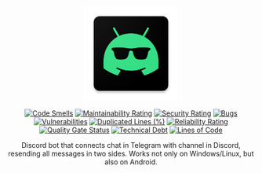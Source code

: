 <div align = "center">

![Logo]

[![Code Smells][code_smells_badge]][code_smells_link]
[![Maintainability Rating][maintainability_rating_badge]][maintainability_rating_link]
[![Security Rating][security_rating_badge]][security_rating_link]
[![Bugs][bugs_badge]][bugs_link]
[![Vulnerabilities][vulnerabilities_badge]][vulnerabilities_link]
[![Duplicated Lines (%)][duplicated_lines_density_badge]][duplicated_lines_density_link]
[![Reliability Rating][reliability_rating_badge]][reliability_rating_link]
[![Quality Gate Status][quality_gate_status_badge]][quality_gate_status_link]
[![Technical Debt][technical_debt_badge]][technical_debt_link]
[![Lines of Code][lines_of_code_badge]][lines_of_code_link]

Discord bot that connects chat in Telegram with channel in Discord, resending all messages in two sides. Works not only
on Windows/Linux, but also on Android.

</div>

<!----------------------------------------------------------------------------->

[Logo]: appAndroid/src/main/res/mipmap-xxxhdpi/tdb.png

[code_smells_badge]: https://sonarcloud.io/api/project_badges/measure?project=hummel009_Telegram-Discord-Bot&metric=code_smells

[code_smells_link]: https://sonarcloud.io/summary/overall?id=hummel009_Telegram-Discord-Bot

[maintainability_rating_badge]: https://sonarcloud.io/api/project_badges/measure?project=hummel009_Telegram-Discord-Bot&metric=sqale_rating

[maintainability_rating_link]: https://sonarcloud.io/summary/overall?id=hummel009_Telegram-Discord-Bot

[security_rating_badge]: https://sonarcloud.io/api/project_badges/measure?project=hummel009_Telegram-Discord-Bot&metric=security_rating

[security_rating_link]: https://sonarcloud.io/summary/overall?id=hummel009_Telegram-Discord-Bot

[bugs_badge]: https://sonarcloud.io/api/project_badges/measure?project=hummel009_Telegram-Discord-Bot&metric=bugs

[bugs_link]: https://sonarcloud.io/summary/overall?id=hummel009_Telegram-Discord-Bot

[vulnerabilities_badge]: https://sonarcloud.io/api/project_badges/measure?project=hummel009_Telegram-Discord-Bot&metric=vulnerabilities

[vulnerabilities_link]: https://sonarcloud.io/summary/overall?id=hummel009_Telegram-Discord-Bot

[duplicated_lines_density_badge]: https://sonarcloud.io/api/project_badges/measure?project=hummel009_Telegram-Discord-Bot&metric=duplicated_lines_density

[duplicated_lines_density_link]: https://sonarcloud.io/summary/overall?id=hummel009_Telegram-Discord-Bot

[reliability_rating_badge]: https://sonarcloud.io/api/project_badges/measure?project=hummel009_Telegram-Discord-Bot&metric=reliability_rating

[reliability_rating_link]: https://sonarcloud.io/summary/overall?id=hummel009_Telegram-Discord-Bot

[quality_gate_status_badge]: https://sonarcloud.io/api/project_badges/measure?project=hummel009_Telegram-Discord-Bot&metric=alert_status

[quality_gate_status_link]: https://sonarcloud.io/summary/overall?id=hummel009_Telegram-Discord-Bot

[technical_debt_badge]: https://sonarcloud.io/api/project_badges/measure?project=hummel009_Telegram-Discord-Bot&metric=sqale_index

[technical_debt_link]: https://sonarcloud.io/summary/overall?id=hummel009_Telegram-Discord-Bot

[lines_of_code_badge]: https://sonarcloud.io/api/project_badges/measure?project=hummel009_Telegram-Discord-Bot&metric=ncloc

[lines_of_code_link]: https://sonarcloud.io/summary/overall?id=hummel009_Telegram-Discord-Bot
